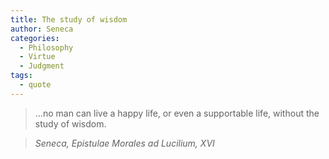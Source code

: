 ```yaml
---
title: The study of wisdom
author: Seneca
categories:
  - Philosophy
  - Virtue
  - Judgment
tags:
  - quote
---
```


> ...no man can live a happy life, or even a supportable life, without the study of wisdom.

> <cite>Seneca, Epistulae Morales ad Lucilium, XVI</cite>

